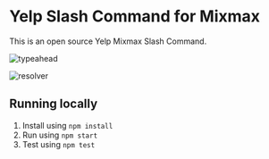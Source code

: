 # Yelp Slash Command for Mixmax

This is an open source Yelp Mixmax Slash Command.

![typeahead](https://raw.github.com/pllx/mixmax-yelp-slash-command/master/assets/typeahead.png)

![resolver](https://raw.github.com/pllx/mixmax-yelp-slash-command/master/assets/resolver.png)


## Running locally

1. Install using `npm install`
2. Run using `npm start`
3. Test using `npm test`
